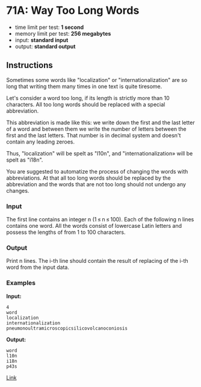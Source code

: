 # 71A: Way Too Long Words

- time limit per test: **1 second**
- memory limit per test: **256 megabytes**
- input: **standard input**
- output: **standard output**

## Instructions

Sometimes some words like "localization" or "internationalization" are so long that writing them many times in one text is quite tiresome.

Let's consider a word too long, if its length is strictly more than 10 characters. All too long words should be replaced with a special abbreviation.

This abbreviation is made like this: we write down the first and the last letter of a word and between them we write the number of letters between the first and the last letters. That number is in decimal system and doesn't contain any leading zeroes.

Thus, "localization" will be spelt as "l10n", and "internationalization» will be spelt as "i18n".

You are suggested to automatize the process of changing the words with abbreviations. At that all too long words should be replaced by the abbreviation and the words that are not too long should not undergo any changes.

### Input

The first line contains an integer n (1 ≤ n ≤ 100). Each of the following n lines contains one word. All the words consist of lowercase Latin letters and possess the lengths of from 1 to 100 characters.

### Output

Print n lines. The i-th line should contain the result of replacing of the i-th word from the input data.

### Examples

**Input:**

```
4
word
localization
internationalization
pneumonoultramicroscopicsilicovolcanoconiosis
```

**Output:**

```
word
l10n
i18n
p43s
```

[Link](https://codeforces.com/problemset/problem/71/A)
